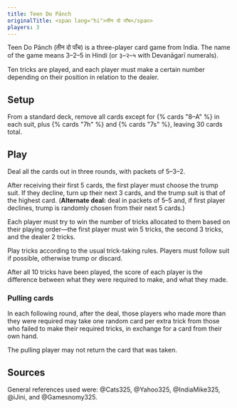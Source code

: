 ```yaml
---
title: Teen Do Pānch
originalTitle: <span lang="hi">तीन दो पाँच</span>
players: 3
---
```


<span lang="hi-Latn" class="noun">Teen Do Pānch</span> (<span lang="hi">तीन दो
पाँच</span>) is a three-player card game from India. The name of the game means
3–2–5 in Hindi (or <span lang="hi">३–२–५</span> with Devanāgarī numerals).

Ten tricks are played, and each player must make a certain number depending on
their position in relation to the dealer.

## Setup

From a standard deck, remove all cards except for {% cards "8–A" %} in each
suit, plus {% cards "7h" %} and {% cards "7s" %}, leaving 30 cards total.

## Play

Deal all the cards out in three rounds, with packets of 5–3–2.

After receiving their first 5 cards, the first player must choose the trump
suit. If they decline, turn up their next 3 cards, and the trump suit is that of
the highest card. (**Alternate deal:** deal in packets of 5–5 and, if first
player declines, trump is randomly chosen from their next 5 cards.)

Each player must try to win the number of tricks allocated to them based on
their playing order—the first player must win 5 tricks, the second 3 tricks, and
the dealer 2 tricks.

Play tricks according to the usual trick-taking rules. Players must follow suit
if possible, otherwise trump or discard.

After all 10 tricks have been played, the score of each player is the difference
between what they were required to make, and what they made.

### Pulling cards

In each following round, after the deal, those players who made more than they
were required may take one random card per extra trick from those who failed to
make their required tricks, in exchange for a card from their own hand.

The pulling player may not return the card that was taken.

## Sources

General references used were: @Cats325, @Yahoo325, @IndiaMike325, @iJini, and @Gamesnomy325.

